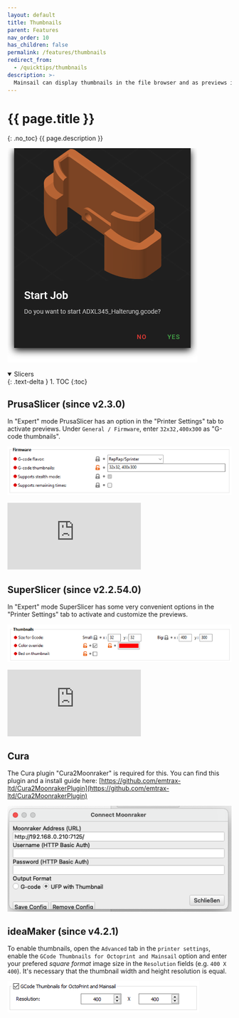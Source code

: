 ```yaml
---
layout: default
title: Thumbnails
parent: Features
nav_order: 10
has_children: false
permalink: /features/thumbnails
redirect_from:
  - /quicktips/thumbnails
description: >-
  Mainsail can display thumbnails in the file browser and as previews in the print status.
---
```


# {{ page.title }}
{: .no_toc}
{{ page.description }}

![preview](img/large-preview.png)

<details open markdown="block">
  <summary>
    Slicers
  </summary>
  {: .text-delta }
1. TOC
{:toc}
</details>

## PrusaSlicer (since v2.3.0)

In "Expert" mode PrusaSlicer has an option in the "Printer Settings" tab to activate previews.
Under `General / Firmware`, enter `32x32,400x300` as "G-code thumbnails".

![PrusaSlicer](img/PrusaSlicer2.3.0-thumbnails.png)

<div class="youtube-container">
  <iframe type="text/html" src="https://www.youtube.com/embed/4nFqfq8kikU" frameborder="0"></iframe>
</div>

## SuperSlicer (since v2.2.54.0)

In "Expert" mode SuperSlicer has some very convenient options in the "Printer Settings" tab to activate and customize the previews.

![SuperSlicer](img/SuperSlicer-thumbnails.png)

<div class="youtube-container">
  <iframe type="text/html" src="https://www.youtube.com/embed/xdOM5Uco9hM" frameborder="0"></iframe>
</div>

## Cura

The Cura plugin "Cura2Moonraker" is required for this. You can find this plugin and a install guide
here: [https://github.com/emtrax-ltd/Cura2MoonrakerPlugin](https://github.com/emtrax-ltd/Cura2MoonrakerPlugin)

![Cura](img/Cura-thumbnails.png)

## ideaMaker (since v4.2.1)

To enable thumbnails, open the `Advanced` tab in the `printer settings`, enable the `GCode Thumbnails for Octoprint and Mainsail` option and
enter your prefered *square format* image size in the `Resolution` fields (e.g. `400 X 400`).
It's necessary that the thumbnail width and height resolution is equal.

![ideaMaker](img/IdeaMaker4.2.1-thumbnails.png)